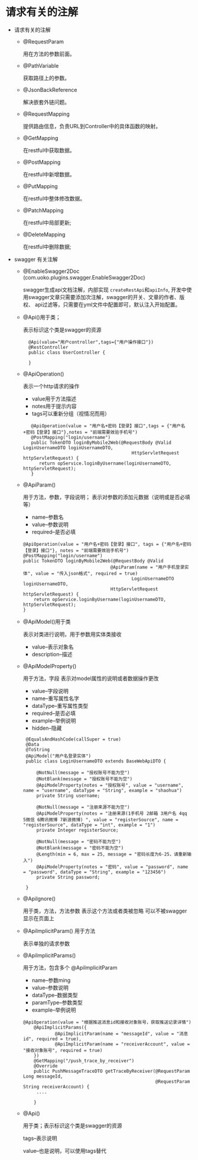 # 请求有关的注解
 
* 请求有关的注解
    
    * @RequestParam
    
      用在方法的参数前面。 

    * @PathVariable
    
      获取路径上的参数。

    * @JsonBackReference
    
       解决嵌套外链问题。

    * @RequestMapping
    
       提供路由信息，负责URL到Controller中的具体函数的映射。
       
    * @GetMapping
        
        在restful中获取数据。
        
    * @PostMapping
        
       在restful中新增数据。
       
    * @PutMapping
         
       在restful中整体修改数据。
            
    * @PatchMapping
        
      在restful中局部更新;
           
    * @DeleteMapping
        
      在restful中删除数据;

* swagger 有关注解

  * @EnableSwagger2Doc (com.uoko.plugins.swagger.EnableSwagger2Doc)
  
    swagger生成api文档注解，内部实现 `createRestApi`和`apiInfo`,
    开发中使用swagger文章只需要添加次注解，swagger的开关、文章的作者、版权、
    api过滤等，只需要在yml文件中配置即可，默认注入开始配置。


  * @Api()用于类； 
    
    表示标识这个类是swagger的资源 
    ```
      @Api(value="用户controller",tags={"用户操作接口"})
      @RestController
      public class UserController {
      
      }
    ```
    
  * @ApiOperation() 
    
    表示一个http请求的操作 
     * value用于方法描述 
     * notes用于提示内容 
     * tags可以重新分组（视情况而用）   
    ```aidl
       @ApiOperation(value = "用户名+密码【登录】接口",tags = {"用户名+密码【登录】接口"},notes = "前端需要效验手机号")
       @PostMapping("login/username")
       public TokenDTO loginByMobile2Web(@RequestBody @Valid LoginUsernameDTO loginUsernameDTO,
                                             HttpServletRequest httpServletRequest) {
          return opService.loginByUsername(loginUsernameDTO, httpServletRequest);
       }
    ```
    
  * @ApiParam()
  
    用于方法，参数，字段说明； 
    表示对参数的添加元数据（说明或是否必填等） 
     * name–参数名 
     * value–参数说明 
     * required–是否必填
     ```
     @ApiOperation(value = "用户名+密码【登录】接口", tags = {"用户名+密码【登录】接口"}, notes = "前端需要效验手机号")
     @PostMapping("login/username")
     public TokenDTO loginByMobile2Web(@RequestBody @Valid
                                      @ApiParam(name = "用户手机登录实体", value = "传入json格式", required = true)
                                              LoginUsernameDTO loginUsernameDTO,
                                      HttpServletRequest httpServletRequest) {
         return opService.loginByUsername(loginUsernameDTO, httpServletRequest);
     }
     ``` 
  
  * @ApiModel()用于类 
 
    表示对类进行说明，用于参数用实体类接收 
     * value–表示对象名 
     * description–描述

  * @ApiModelProperty()
    
    用于方法，字段 
    表示对model属性的说明或者数据操作更改 
     * value–字段说明 
     * name–重写属性名字 
     * dataType–重写属性类型 
     * required–是否必填 
     * example–举例说明 
     * hidden–隐藏
    ```
     @EqualsAndHashCode(callSuper = true)
     @Data
     @ToString
     @ApiModel("用户名登录实体")
     public class LoginUsernameDTO extends BaseWebApiDTO {
     
         @NotNull(message = "授权账号不能为空")
         @NotBlank(message = "授权账号不能为空")
         @ApiModelProperty(notes = "授权账号", value = "username", name = "username", dataType = "String", example = "shaohua")
         private String username;
     
         @NotNull(message = "注册来源不能为空")
         @ApiModelProperty(notes = "注册来源(1手机号 2邮箱 3用户名 4qq 5微信 6腾讯微博 7新浪微博) ", value = "registerSource", name = "registerSource", dataType = "int", example = "1")
         private Integer registerSource;
     
         @NotNull(message = "密码不能为空")
         @NotBlank(message = "密码不能为空")
         @Length(min = 6, max = 25, message = "密码长度为6-25，请重新输入")
         @ApiModelProperty(notes = "密码", value = "password", name = "password", dataType = "String", example = "123456")
         private String password;
     
     }
    ```
    
    
  * @ApiIgnore()
    
    用于类，方法，方法参数 
    表示这个方法或者类被忽略 
    可以不被swagger显示在页面上 
  
  * @ApiImplicitParam() 用于方法 
    
    表示单独的请求参数 
  
  * @ApiImplicitParams() 
  
    用于方法，包含多个 @ApiImplicitParam
     * name–参数ming 
     * value–参数说明 
     * dataType–数据类型 
     * paramType–参数类型 
     * example–举例说明
     ```
     @ApiOperation(value = "根据推送消息id和接收对象账号，获取推送记录详情")
         @ApiImplicitParams({
                 @ApiImplicitParam(name = "messageId", value = "消息id", required = true),
                 @ApiImplicitParam(name = "receiverAccount", value = "接收对象账号", required = true)
         })
         @GetMapping("/push_trace_by_receiver")
         @Override
         public PushMessageTraceDTO getTraceByReceiver(@RequestParam Long messageId,
                                                       @RequestParam String receiverAccount) {
          ....
                                                        
         }   
     ```

  * @Api() 
   
    用于类；表示标识这个类是swagger的资源 
   
    tags–表示说明 
   
    value–也是说明，可以使用tags替代 